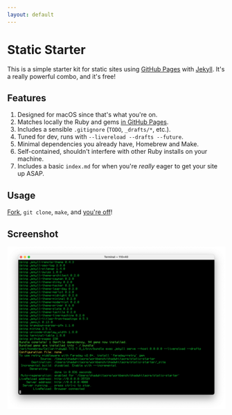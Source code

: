 ```yaml
---
layout: default
---
```


# Static Starter

This is a simple starter kit for static sites using [GitHub
Pages](https://pages.github.com/) with [Jekyll](https://jekyllrb.com/). It's a
really powerful combo, and it's free!

## Features

1. Designed for macOS since that's what you're on.
1. Matches locally the Ruby and gems [in GitHub Pages](https://pages.github.com/versions/).
1. Includes a sensible `.gitignore` (`TODO`, `_drafts/*`, etc.).
1. Tuned for dev, runs with `--livereload --drafts --future`.
1. Minimal dependencies you already have, Homebrew and Make.
1. Self-contained, shouldn't interfere with other Ruby installs on your machine.
1. Includes a basic `index.md` for when you're <i>really</i> eager to get your site up ASAP.

## Usage

[Fork](https://github.com/chadwhitacre/static-starter/fork), `git clone`, `make`, and [you're off](http://localhost:4000/)!

## Screenshot

![screenshot](screenshot.webp)

